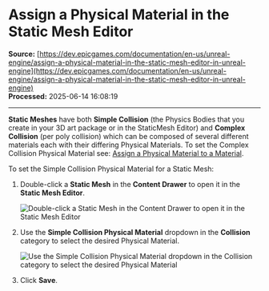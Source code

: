 # Assign a Physical Material in the Static Mesh Editor

**Source:** [https://dev.epicgames.com/documentation/en-us/unreal-engine/assign-a-physical-material-in-the-static-mesh-editor-in-unreal-engine](https://dev.epicgames.com/documentation/en-us/unreal-engine/assign-a-physical-material-in-the-static-mesh-editor-in-unreal-engine)  
**Processed:** 2025-06-14 16:08:19

---

**Static Meshes** have both **Simple Collision** (the Physics Bodies that you create in your 3D art package or in the StaticMesh Editor) and **Complex Collision** (per poly collision) which can be composed of several different materials each with their differing Physical Materials. To set the Complex Collision Physical Material see: [Assign a Physical Material to a Material](/documentation/en-us/unreal-engine/assign-a-physical-material-to-a-material-in-unreal-engine).

To set the Simple Collision Physical Material for a Static Mesh:

1.  Double-click a **Static Mesh** in the **Content Drawer** to open it in the **Static Mesh Editor**.
    
    ![Double-click a Static Mesh in the Content Drawer to open it in the Static Mesh Editor](https://d1iv7db44yhgxn.cloudfront.net/documentation/images/6055cdae-e6f4-4ea0-8be6-d66b0a2c6e4e/static-meshes-1.png)
2.  Use the **Simple Collision Physical Material** dropdown in the **Collision** category to select the desired Physical Material.
    
    ![Use the Simple Collision Physical Material dropdown in the Collision category to select the desired Physical Material](https://d1iv7db44yhgxn.cloudfront.net/documentation/images/6ed53cb1-a6b9-4ba3-ad43-e6b20ed90ed9/static-meshes-2.png)
3.  Click **Save**.